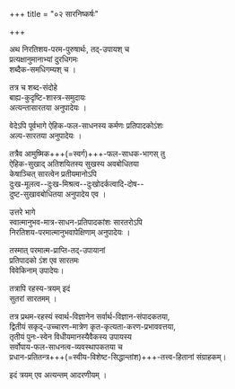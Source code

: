 +++
title = "०२ सारनिष्कर्षः"

+++

अथ निरतिशय-परम-पुरुषार्थः, तद्-उपायश् च  
प्रत्यक्षानुमानाभ्यां दुरधिगमः  
शब्दैक-समधिगम्यश् च । 

तत्र च शब्द-संदोहे  
बाह्य-कुदृष्टि-शास्त्र-समुदायः  
अत्यन्तासारतया अनुपादेयः । 

वेदेऽपि पूर्वभागे ऐहिक-फल-साधनस्य कर्मणः प्रतिपादकोऽंशः  
अल्प-सारतया अनुपादेयः ।  

तत्रैव आमुष्मिक+++(=स्वर्ग)+++-फल-साधक-भागस् तु  
ऐहिक-सुखाद् अतिशयितस्य सुखस्य अवबोधितया  
केषाञ्चित् सारत्वेन प्रतीयमानोऽपि  
दुःख-मूलत्व--दुःख-मिश्रत्व--दुःखोदर्कत्वादि-दोष--  
दुष्ट-सुखावबोधितया अनुपादेय एव ।

उत्तरे भागे  
स्वात्मानुभव-मात्र-साधन-प्रतिपादकांशः सारतरोऽपि  
निरतिशय-परमात्मानुभवापेक्षिणाम् अनुपादेयः ।  

तस्मात् परमात्म-प्राप्ति-तद्-उपायानां  
प्रतिपादको ऽंश एव सारतमः  
विवेकिनाम् उपादेयः।

तत्रापि रहस्य-त्रयम् इदं  
सुतरां सारतमम् ।  

तत्र प्रथम-रहस्यं स्वार्थ-विज्ञानेन सर्वार्थ-विज्ञान-संपादकतया,  
द्वितीयं सकृद्-उच्चारण-मात्रेण कृत-कृत्यता-करण-प्रभाववत्तया,  
तृतीयं पुनः-स्वेन विधीयमानस्यैवैकस्य उपायस्य  
सर्वोपाय-फल-साधनत्व-व्यवस्थापकतया च  
प्रधान-प्रतितन्त्र+++(=स्वीय-विशेष्ट-सिद्धान्तांश)+++-तत्त्व-हितानां संग्राहकम्।  

इदं त्रयम् एव अत्यन्तम् आदरणीयम् ।

